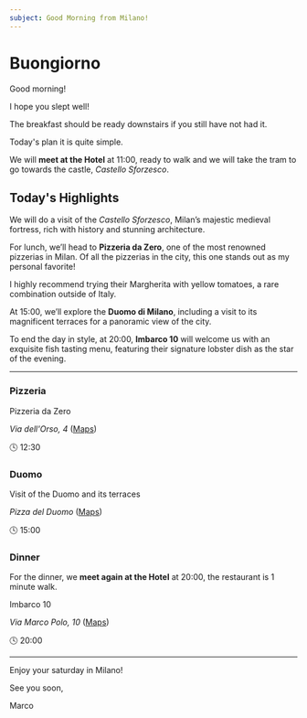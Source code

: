 ```yaml
---
subject: Good Morning from Milano!
---
```


# Buongiorno

Good morning!

I hope you slept well! 

The breakfast should be ready downstairs if you still have not had it.

Today's plan it is quite simple.

We will **meet at the Hotel** at 11:00, ready to walk and we will take the tram to go towards the castle, _Castello Sforzesco_.

## Today's Highlights

We will do a visit of the _Castello Sforzesco_, Milan’s majestic medieval fortress, rich with history and stunning architecture.

For lunch, we’ll head to **Pizzeria da Zero**, one of the most renowned pizzerias in Milan. Of all the pizzerias in the city, this one stands out as my personal favorite!  

I highly recommend trying their Margherita with yellow tomatoes, a rare combination outside of Italy.

At 15:00, we’ll explore the **Duomo di Milano**, including a visit to its magnificent terraces for a panoramic view of the city.

To end the day in style, at 20:00, **Imbarco 10** will welcome us with an exquisite fish tasting menu, featuring their signature lobster dish as the star of the evening.

---

### Pizzeria

Pizzeria da Zero

*Via dell'Orso, 4* ([Maps](https://maps.app.goo.gl/1jGSN6BxAnzmMJWMA))

🕓 12:30


### Duomo

Visit of the Duomo and its terraces

*Pizza del Duomo* ([Maps](https://maps.app.goo.gl/hCRPS9K5cr6LabMa8))

🕓 15:00


### Dinner

For the dinner, we **meet again at the Hotel** at 20:00, the restaurant is 1 minute walk.

Imbarco 10 

*Via Marco Polo, 10* ([Maps](https://maps.app.goo.gl/w2s4LuZvr9UteNVq8))

🕓 20:00

---

Enjoy your saturday in Milano! 

See you soon,

Marco